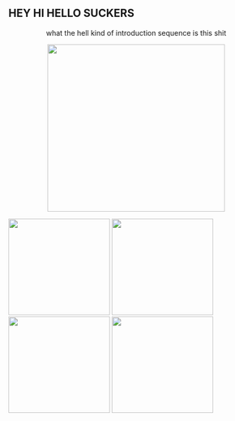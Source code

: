 ## HEY HI HELLO SUCKERS

<p align="center"> what the hell kind of introduction sequence is this shit </p>
<p align="center"> <img src="https://static.wikia.nocookie.net/mspaintadventures/images/b/b9/Davesprite_Idle.gif/revision/latest/scale-to-width-down/250?cb=20240727041155" width="350" height="330"> </p>

<img src="https://rinzlercomms.carrd.co/assets/images/image04.png?v=5f938e66" width="200" height="190"> <img src="https://rinzlercomms.carrd.co/assets/images/image05.png?v=5f938e66" width="200" height="190"> <img src="https://rinzlercomms.carrd.co/assets/images/image06.png?v=5f938e66" width="200" height="190"> <img src="https://rinzlercomms.carrd.co/assets/images/image07.png?v=5f938e66" width="200" height="190">
